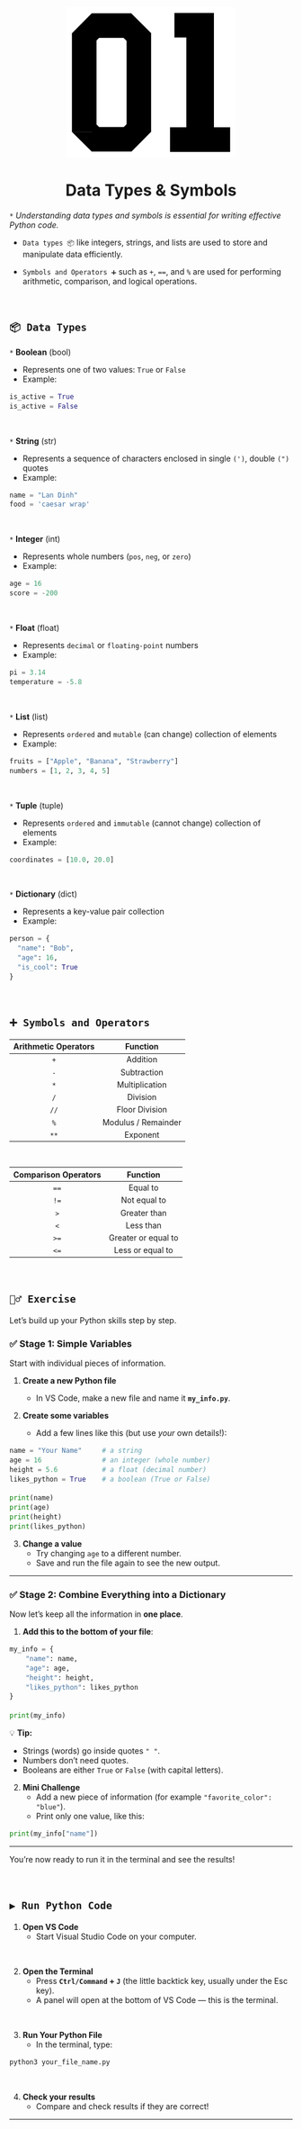 <div align="center">
    <img src="https://github.com/viethaa/intro-to-python/blob/daadf2f6df685972f825ac92ce80dba537d56f88/assets/01" alt="02" width="300">
    <h1>Data Types & Symbols</h1>
</div>

 `*` *Understanding data types and symbols is essential for writing effective Python code.*

 - `Data types 📦` like integers, strings, and lists are used to store and manipulate data efficiently.

 - `Symbols and Operators ➕` such as `+`, `==`, and `%` are used for performing arithmetic, comparison, and logical operations.

<br>

## ```📦 Data Types```

`*` **Boolean** (bool)
- Represents one of two values: `True` or `False`
- Example:
```python
is_active = True
is_active = False
```
<br>

`*` **String** (str)
- Represents a sequence of characters enclosed in single `(')`, double `(")` quotes
- Example:
```python
name = "Lan Dinh"
food = 'caesar wrap'
```

<br>

`*` **Integer** (int)
- Represents whole numbers (`pos`, `neg`, or `zero`)
- Example:
```python
age = 16
score = -200
```

<br>

`*` **Float** (float)
- Represents `decimal` or `floating-point` numbers
- Example:
```python
pi = 3.14
temperature = -5.8
```

<br>

`*` **List** (list)
- Represents `ordered` and `mutable` (can change) collection of elements
- Example:
```python
fruits = ["Apple", "Banana", "Strawberry"]
numbers = [1, 2, 3, 4, 5]
```

<br> 

`*` **Tuple** (tuple)
- Represents `ordered` and `immutable` (cannot change) collection of elements
- Example:
```python
coordinates = [10.0, 20.0]
```

<br>

`*` **Dictionary** (dict)
- Represents a key-value pair collection
- Example:
```python
person = {
  "name": "Bob",
  "age": 16,
  "is_cool": True
}
```

<br>

## ```➕ Symbols and Operators```

| Arithmetic Operators | Function               |  
|:----------------------:|:-----------------------:|  
| `+`                 | Addition              |  
| `-`                 | Subtraction           |  
| `*`                 | Multiplication        |  
| `/`                 | Division              |  
| `//`                | Floor Division        |  
| `%`                 | Modulus / Remainder   | 
| `**`                 | Exponent   | 

<br>

| Comparison Operators | Function               |  
|:----------------------:|:-----------------------:|  
| `==`                 | Equal to              |  
| `!=`                 | Not equal to          |  
| `>`                 | Greater than        |  
| `<`                 | Less than              |  
| `>=`                | Greater or equal to        |  
| `<=`                 | Less or equal to   | 

<br>

## ```🏋️‍♂️ Exercise```

Let’s build up your Python skills step by step.

### ✅ Stage 1: Simple Variables  
Start with individual pieces of information.

1. **Create a new Python file**  
   - In VS Code, make a new file and name it **`my_info.py`**.

2. **Create some variables**  
   - Add a few lines like this (but use *your* own details!):
```python
name = "Your Name"     # a string
age = 16               # an integer (whole number)
height = 5.6           # a float (decimal number)
likes_python = True    # a boolean (True or False)

print(name)
print(age)
print(height)
print(likes_python)
```

3. **Change a value**  
   - Try changing `age` to a different number.  
   - Save and run the file again to see the new output.

---

### ✅ Stage 2: Combine Everything into a Dictionary  
Now let’s keep all the information in **one place**.

1. **Add this to the bottom of your file**:
```python
my_info = {
    "name": name,
    "age": age,
    "height": height,
    "likes_python": likes_python
}

print(my_info)
```

💡 **Tip:**  
- Strings (words) go inside quotes `" "`.  
- Numbers don’t need quotes.  
- Booleans are either `True` or `False` (with capital letters).

2. **Mini Challenge**  
   - Add a new piece of information (for example `"favorite_color": "blue"`).  
   - Print only one value, like this:
```python
print(my_info["name"])
```

---

You’re now ready to run it in the terminal and see the results!

<br>

## ```▶️ Run Python Code```

1. **Open VS Code**  
   - Start Visual Studio Code on your computer.

<br>

2. **Open the Terminal**  
   - Press **`Ctrl/Command` + `J`** (the little backtick key, usually under the Esc key).  
   - A panel will open at the bottom of VS Code — this is the terminal.

<br>

3. **Run Your Python File**  
   - In the terminal, type:

```python
python3 your_file_name.py
```

<br>

4. **Check your results**  
   - Compare and check results if they are correct!

---